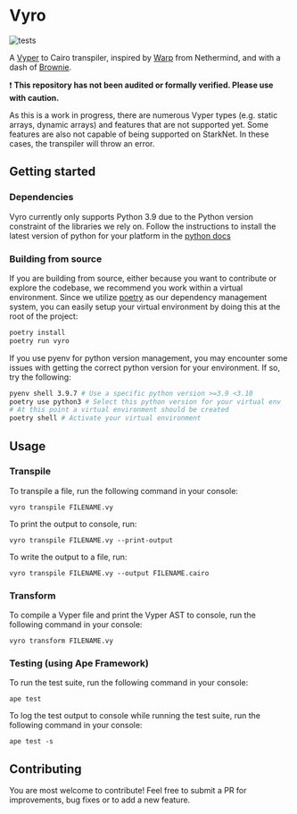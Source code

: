 # Vyro

![tests](https://github.com/tserg/vyro/actions/workflows/test.yml/badge.svg)

A [Vyper](https://github.com/vyperlang/vyper) to Cairo transpiler, inspired by [Warp](https://github.com/NethermindEth/warp) from Nethermind, and with a dash of [Brownie](https://github.com/eth-brownie/brownie).

:exclamation: **This repository has not been audited or formally verified. Please use with caution.**

As this is a work in progress, there are numerous Vyper types (e.g. static arrays, dynamic arrays) and features that are not supported yet. Some features are also not capable of being supported on StarkNet. In these cases, the transpiler will throw an error.

## Getting started

### Dependencies

Vyro currently only supports Python 3.9 due to the Python version constraint of the libraries we rely on. Follow the instructions to install the latest version of python for your platform in the [python docs](https://docs.python.org/3/using/unix.html#getting-and-installing-the-latest-version-of-python)

### Building from source

If you are building from source, either because you want to contribute or explore the codebase, we recommend you work within a virtual environment. Since we utilize [poetry](https://python-poetry.org/docs/#installation) as our dependency management system, you can easily setup your virtual environment by doing this at the root of the project:

```bash
poetry install
poetry run vyro
```

If you use pyenv for python version management, you may encounter some issues with getting the correct python version for your environment. If so, try the following:

```bash
pyenv shell 3.9.7 # Use a specific python version >=3.9 <3.10
poetry use python3 # Select this python version for your virtual env
# At this point a virtual environment should be created
poetry shell # Activate your virtual environment
```


## Usage

### Transpile

To transpile a file, run the following command in your console:
```
vyro transpile FILENAME.vy
```

To print the output to console, run:
```
vyro transpile FILENAME.vy --print-output
```

To write the output to a file, run:
```
vyro transpile FILENAME.vy --output FILENAME.cairo
```

### Transform

To compile a Vyper file and print the Vyper AST to console, run the following command in your console:
```
vyro transform FILENAME.vy
```

### Testing (using Ape Framework)

To run the test suite, run the following command in your console:
```
ape test
```

To log the test output to console while running the test suite, run the following command in your console:
```
ape test -s
```

## Contributing

You are most welcome to contribute! Feel free to submit a PR for improvements, bug fixes or to add a new feature.
